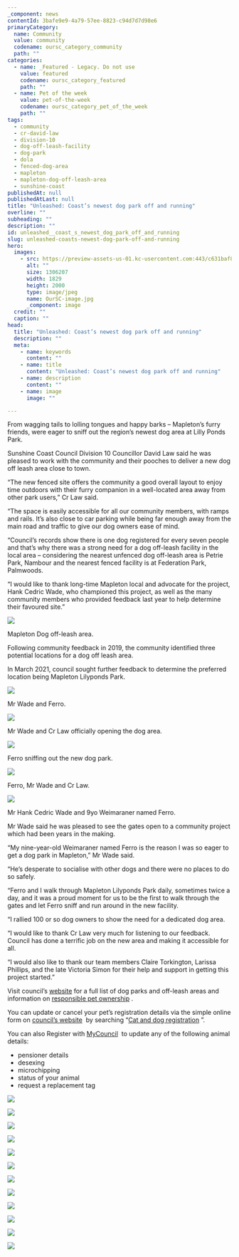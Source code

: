```yaml
---
_component: news
contentId: 3bafe9e9-4a79-57ee-8823-c94d7d7d98e6
primaryCategory:
  name: Community
  value: community
  codename: oursc_category_community
  path: ""
categories:
  - name: _Featured - Legacy. Do not use
    value: featured
    codename: oursc_category_featured
    path: ""
  - name: Pet of the week
    value: pet-of-the-week
    codename: oursc_category_pet_of_the_week
    path: ""
tags:
  - community
  - cr-david-law
  - division-10
  - dog-off-leash-facility
  - dog-park
  - dola
  - fenced-dog-area
  - mapleton
  - mapleton-dog-off-leash-area
  - sunshine-coast
publishedAt: null
publishedAtLast: null
title: "Unleashed: Coast’s newest dog park off and running"
overline: ""
subheading: ""
description: ""
id: unleashed__coast_s_newest_dog_park_off_and_running
slug: unleashed-coasts-newest-dog-park-off-and-running
hero:
  images:
    - src: https://preview-assets-us-01.kc-usercontent.com:443/c631baf8-1b46-001f-580c-d0001b68b4a8/f5ee400c-8c55-4ea8-a177-1793dd08a7d6/OurSC-image.jpg
      alt: ""
      size: 1306207
      width: 1829
      height: 2000
      type: image/jpeg
      name: OurSC-image.jpg
      _component: image
  credit: ""
  caption: ""
head:
  title: "Unleashed: Coast’s newest dog park off and running"
  description: ""
  meta:
    - name: keywords
      content: ""
    - name: title
      content: "Unleashed: Coast’s newest dog park off and running"
    - name: description
      content: ""
    - name: image
      image: ""

---
```

From wagging tails to lolling tongues and happy barks – Mapleton’s furry friends, were eager to sniff out the region’s newest dog area at Lilly Ponds Park.

Sunshine Coast Council Division 10 Councillor David Law said he was pleased to work with the community and their pooches to deliver a new dog off leash area close to town.

“The new fenced site offers the community a good overall layout to enjoy time outdoors with their furry companion in a well-located area away from other park users,” Cr Law said.

“The space is easily accessible for all our community members, with ramps and rails. It’s also close to car parking while being far enough away from the main road and traffic to give our dog owners ease of mind.

“Council’s records show there is one dog registered for every seven people and that’s why there was a strong need for a dog off-leash facility in the local area – considering the nearest unfenced dog off-leash area is Petrie Park, Nambour and the nearest fenced facility is at Federation Park, Palmwoods.

“I would like to thank long-time Mapleton local and advocate for the project, Hank Cedric Wade, who championed this project, as well as the many community members who provided feedback last year to help determine their favoured site.”

![](https://preview-assets-us-01.kc-usercontent.com:443/c631baf8-1b46-001f-580c-d0001b68b4a8/527784a9-e2e6-44b0-bd6d-9b32bbdebe7c/Image-333-1024x331.jpg)

Mapleton Dog off-leash area.

Following community feedback in 2019, the community identified three potential locations for a dog off leash area.

In March 2021, council sought further feedback to determine the preferred location being Mapleton Lilyponds Park.

![](https://preview-assets-us-01.kc-usercontent.com:443/c631baf8-1b46-001f-580c-d0001b68b4a8/e0655de8-c145-4a50-aead-760f0ff4c6f3/Hank-paint-pic-1-768x1024.jpg)

Mr Wade and Ferro.

![](https://preview-assets-us-01.kc-usercontent.com:443/c631baf8-1b46-001f-580c-d0001b68b4a8/dc8c1a64-0f92-42a9-a656-2f4a39bf9498/Hank-paint-768x1024.jpg)

Mr Wade and Cr Law officially opening the dog area.

![](https://preview-assets-us-01.kc-usercontent.com:443/c631baf8-1b46-001f-580c-d0001b68b4a8/60adbef9-ba4b-47ad-95f1-d5674a0ca89a/Ferro-2-768x1024.jpg)

Ferro sniffing out the new dog park.

![](https://preview-assets-us-01.kc-usercontent.com:443/c631baf8-1b46-001f-580c-d0001b68b4a8/5a5494df-5062-4c9e-acaf-81cc30f287e9/Image-1111-768x1024.jpg)

Ferro, Mr Wade and Cr Law.

![](https://preview-assets-us-01.kc-usercontent.com:443/c631baf8-1b46-001f-580c-d0001b68b4a8/859e809f-6d00-49b9-ba11-9f30457e5150/Mr-Cedric-Wade-and-his-dog-Ferro-1-1024x768.jpg)

Mr Hank Cedric Wade and 9yo Weimaraner named Ferro.

Mr Wade said he was pleased to see the gates open to a community project which had been years in the making.

“My nine-year-old Weimaraner named Ferro is the reason I was so eager to get a dog park in Mapleton,” Mr Wade said.

“He’s desperate to socialise with other dogs and there were no places to do so safely.

“Ferro and I walk through Mapleton Lilyponds Park daily, sometimes twice a day, and it was a proud moment for us to be the first to walk through the gates and let Ferro sniff and run around in the new facility.

“I rallied 100 or so dog owners to show the need for a dedicated dog area.  

“I would like to thank Cr Law very much for listening to our feedback. Council has done a terrific job on the new area and making it accessible for all.

“I would also like to thank our team members Claire Torkington, Larissa Phillips, and the late Victoria Simon for their help and support in getting this project started.”

Visit council’s [website](https://www.sunshinecoast.qld.gov.au/Living-and-Community/Animals-and-Pets/Dog-Parks-and-Off-Leash-Areas)
&#x20;for a full list of dog parks and off-leash areas and information on [responsible pet ownership](https://www.sunshinecoast.qld.gov.au/Living-and-Community/Animals-and-Pets/Keeping-and-Exercising-Dogs/Responsible-Dog-Ownership#:~:text=Responsible%20dog%20ownership%20means,times%20or%20conditions%20have%20changed.)
.

You can update or cancel your pet’s registration details via the simple online form on [council’s website](https://www.sunshinecoast.qld.gov.au/)
 by searching “[Cat and dog registration](https://www.sunshinecoast.qld.gov.au/Pay-and-Apply/Cat-and-Dog-Registration/Updating-Registration-Details)
”.  

You can also Register with [MyCouncil](https://mycouncil.sunshinecoast.qld.gov.au/mycouncil)
 to update any of the following animal details:

*   pensioner details
*   desexing
*   microchipping
*   status of your animal
*   request a replacement tag

![](https://preview-assets-us-01.kc-usercontent.com:443/c631baf8-1b46-001f-580c-d0001b68b4a8/4c427df0-c7dd-490f-aac2-ed4f2600f45f/Image-768x1024.jpg)

![](https://preview-assets-us-01.kc-usercontent.com:443/c631baf8-1b46-001f-580c-d0001b68b4a8/d83cc661-313d-4c86-a5b0-ef2ba72c81b7/20221003_225650941_iOS-1024x768.jpg)

![](https://preview-assets-us-01.kc-usercontent.com:443/c631baf8-1b46-001f-580c-d0001b68b4a8/13736e2e-7436-44aa-8af2-b536cda08239/Image-4-768x1024.jpg)

![](https://preview-assets-us-01.kc-usercontent.com:443/c631baf8-1b46-001f-580c-d0001b68b4a8/5ef491d6-618e-4c73-ab8a-8829e65421d6/20221003_235706492_iOS-768x1024.jpg)

![](https://preview-assets-us-01.kc-usercontent.com:443/c631baf8-1b46-001f-580c-d0001b68b4a8/c33bbd4b-9a2b-4174-b86c-09604ee45317/20221003_225524713_iOS-768x1024.jpg)

![](https://preview-assets-us-01.kc-usercontent.com:443/c631baf8-1b46-001f-580c-d0001b68b4a8/7893b5b5-222e-498a-b11c-4953c184f7e9/20221003_235432204_iOS-768x1024.jpg)

![](https://preview-assets-us-01.kc-usercontent.com:443/c631baf8-1b46-001f-580c-d0001b68b4a8/2c7e5456-806f-47cb-b475-1516441223a1/20221003_225616050_iOS-1024x768.jpg)

![](https://preview-assets-us-01.kc-usercontent.com:443/c631baf8-1b46-001f-580c-d0001b68b4a8/4f5d0c43-9e7e-41e5-9ad7-be588f67ad05/20221003_235133484_iOS--1024x768.jpg)

![](https://preview-assets-us-01.kc-usercontent.com:443/c631baf8-1b46-001f-580c-d0001b68b4a8/e5817834-c30e-405c-9c89-3bd953d17d83/20221003_225519009_iOS-768x1024.jpg)

![](https://preview-assets-us-01.kc-usercontent.com:443/c631baf8-1b46-001f-580c-d0001b68b4a8/a1934e36-8925-49c9-b827-ff72fe5a72b7/20221003_225438046_iOS-1024x768.jpg)

![](https://preview-assets-us-01.kc-usercontent.com:443/c631baf8-1b46-001f-580c-d0001b68b4a8/6cfc34df-45f9-4f77-aa37-55d97c913064/20221003_235432204_iOS-1-768x1024.jpg)

![](https://preview-assets-us-01.kc-usercontent.com:443/c631baf8-1b46-001f-580c-d0001b68b4a8/206cbe14-cc86-48d2-87b7-90843ce47b37/20221003_225747074_iOS-768x1024.jpg)

